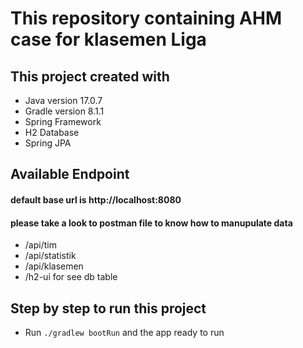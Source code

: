 # This repository containing AHM case for klasemen Liga

## This project created with
- Java version 17.0.7
- Gradle version 8.1.1
- Spring Framework
- H2 Database
- Spring JPA

## Available Endpoint
#### default base url is http://localhost:8080
#### please take a look to postman file to know how to manupulate data

- /api/tim
- /api/statistik
- /api/klasemen
- /h2-ui for see db table

## Step by step to run this project
- Run ```./gradlew bootRun``` and the app ready to run
